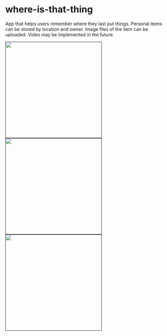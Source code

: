 # where-is-that-thing

App that helps users remember where they last put things.  Personal items can be stored by location and owner.  Image files of the item can be uploaded.  Video may be implemented in the future.  

<a href=""><img src="https://github.com/smandekar1/where-is-that-thing/blob/master/media/ScreenShot1.JPG?raw=true" align="left" height="300"></a>

<a href=""><img src="https://github.com/smandekar1/where-is-that-thing/blob/master/media/ScreenShot2.JPG?raw=true" align="left" height="300"></a>


<a href=""><img src="https://github.com/smandekar1/where-is-that-thing/blob/master/media/ScreenShot3.JPG?raw=true" align="left" height="300"></a>


